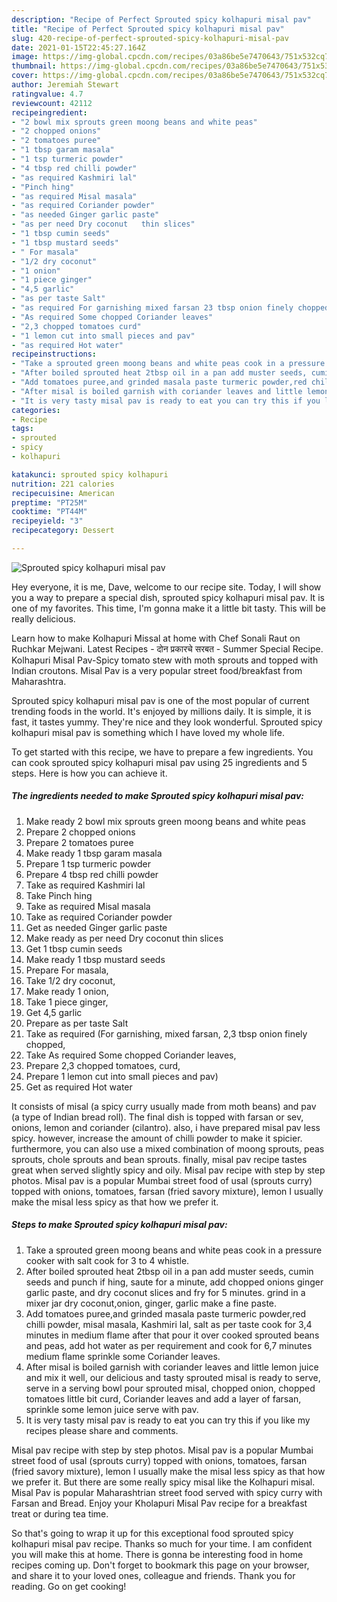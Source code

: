 ```yaml
---
description: "Recipe of Perfect Sprouted spicy kolhapuri misal pav"
title: "Recipe of Perfect Sprouted spicy kolhapuri misal pav"
slug: 420-recipe-of-perfect-sprouted-spicy-kolhapuri-misal-pav
date: 2021-01-15T22:45:27.164Z
image: https://img-global.cpcdn.com/recipes/03a86be5e7470643/751x532cq70/sprouted-spicy-kolhapuri-misal-pav-recipe-main-photo.jpg
thumbnail: https://img-global.cpcdn.com/recipes/03a86be5e7470643/751x532cq70/sprouted-spicy-kolhapuri-misal-pav-recipe-main-photo.jpg
cover: https://img-global.cpcdn.com/recipes/03a86be5e7470643/751x532cq70/sprouted-spicy-kolhapuri-misal-pav-recipe-main-photo.jpg
author: Jeremiah Stewart
ratingvalue: 4.7
reviewcount: 42112
recipeingredient:
- "2 bowl mix sprouts green moong beans and white peas"
- "2 chopped onions"
- "2 tomatoes puree"
- "1 tbsp garam masala"
- "1 tsp turmeric powder"
- "4 tbsp red chilli powder"
- "as required Kashmiri lal"
- "Pinch hing"
- "as required Misal masala"
- "as required Coriander powder"
- "as needed Ginger garlic paste"
- "as per need Dry coconut   thin slices"
- "1 tbsp cumin seeds"
- "1 tbsp mustard seeds"
- " For masala"
- "1/2 dry coconut"
- "1 onion"
- "1 piece ginger"
- "4,5 garlic"
- "as per taste Salt"
- "as required For garnishing mixed farsan 23 tbsp onion finely chopped"
- "As required Some chopped Coriander leaves"
- "2,3 chopped tomatoes curd"
- "1 lemon cut into small pieces and pav"
- "as required Hot water"
recipeinstructions:
- "Take a sprouted green moong beans and white peas cook in a pressure cooker with salt cook for 3 to 4 whistle."
- "After boiled sprouted heat 2tbsp oil in a pan add muster seeds, cumin seeds and punch if hing, saute for a minute, add chopped onions ginger garlic paste, and dry coconut slices and fry for 5 minutes. grind in a mixer jar dry coconut,onion, ginger, garlic make a fine paste."
- "Add tomatoes puree,and grinded masala paste turmeric powder,red chilli powder, misal masala, Kashmiri lal, salt as per taste cook for 3,4 minutes in medium flame after that pour it over cooked sprouted beans and peas, add hot water as per requirement and cook for 6,7 minutes medium flame sprinkle some Coriander leaves."
- "After misal is boiled garnish with coriander leaves and little lemon juice and mix it well, our delicious and tasty sprouted misal is ready to serve, serve in a serving bowl pour sprouted misal, chopped onion, chopped tomatoes little bit curd, Coriander leaves and add a layer of farsan, sprinkle some lemon juice serve with pav."
- "It is very tasty misal pav is ready to eat you can try this if you like my recipes please share and comments."
categories:
- Recipe
tags:
- sprouted
- spicy
- kolhapuri

katakunci: sprouted spicy kolhapuri 
nutrition: 221 calories
recipecuisine: American
preptime: "PT25M"
cooktime: "PT44M"
recipeyield: "3"
recipecategory: Dessert

---
```



![Sprouted spicy kolhapuri misal pav](https://img-global.cpcdn.com/recipes/03a86be5e7470643/751x532cq70/sprouted-spicy-kolhapuri-misal-pav-recipe-main-photo.jpg)

Hey everyone, it is me, Dave, welcome to our recipe site. Today, I will show you a way to prepare a special dish, sprouted spicy kolhapuri misal pav. It is one of my favorites. This time, I'm gonna make it a little bit tasty. This will be really delicious.

Learn how to make Kolhapuri Missal at home with Chef Sonali Raut on Ruchkar Mejwani. Latest Recipes - दोन प्रकारचे सरबत - Summer Special Recipe. Kolhapuri Misal Pav-Spicy tomato stew with moth sprouts and topped with Indian croutons. Misal Pav is a very popular street food/breakfast from Maharashtra.

Sprouted spicy kolhapuri misal pav is one of the most popular of current trending foods in the world. It's enjoyed by millions daily. It is simple, it is fast, it tastes yummy. They're nice and they look wonderful. Sprouted spicy kolhapuri misal pav is something which I have loved my whole life.


To get started with this recipe, we have to prepare a few ingredients. You can cook sprouted spicy kolhapuri misal pav using 25 ingredients and 5 steps. Here is how you can achieve it.

<!--inarticleads1-->

##### The ingredients needed to make Sprouted spicy kolhapuri misal pav:

1. Make ready 2 bowl mix sprouts green moong beans and white peas
1. Prepare 2 chopped onions
1. Prepare 2 tomatoes puree
1. Make ready 1 tbsp garam masala
1. Prepare 1 tsp turmeric powder
1. Prepare 4 tbsp red chilli powder
1. Take as required Kashmiri lal
1. Take Pinch hing
1. Take as required Misal masala
1. Take as required Coriander powder
1. Get as needed Ginger garlic paste
1. Make ready as per need Dry coconut   thin slices
1. Get 1 tbsp cumin seeds
1. Make ready 1 tbsp mustard seeds
1. Prepare  For masala,
1. Take 1/2 dry coconut,
1. Make ready 1 onion,
1. Take 1 piece ginger,
1. Get 4,5 garlic
1. Prepare as per taste Salt
1. Take as required (For garnishing, mixed farsan, 2,3 tbsp onion finely chopped,
1. Take As required Some chopped Coriander leaves,
1. Prepare 2,3 chopped tomatoes, curd,
1. Prepare 1 lemon cut into small pieces and pav)
1. Get as required Hot water


It consists of misal (a spicy curry usually made from moth beans) and pav (a type of Indian bread roll). The final dish is topped with farsan or sev, onions, lemon and coriander (cilantro). also, i have prepared misal pav less spicy. however, increase the amount of chilli powder to make it spicier. furthermore, you can also use a mixed combination of moong sprouts, peas sprouts, chole sprouts and bean sprouts. finally, misal pav recipe tastes great when served slightly spicy and oily. Misal pav recipe with step by step photos. Misal pav is a popular Mumbai street food of usal (sprouts curry) topped with onions, tomatoes, farsan (fried savory mixture), lemon I usually make the misal less spicy as that how we prefer it. 

<!--inarticleads2-->

##### Steps to make Sprouted spicy kolhapuri misal pav:

1. Take a sprouted green moong beans and white peas cook in a pressure cooker with salt cook for 3 to 4 whistle.
1. After boiled sprouted heat 2tbsp oil in a pan add muster seeds, cumin seeds and punch if hing, saute for a minute, add chopped onions ginger garlic paste, and dry coconut slices and fry for 5 minutes. grind in a mixer jar dry coconut,onion, ginger, garlic make a fine paste.
1. Add tomatoes puree,and grinded masala paste turmeric powder,red chilli powder, misal masala, Kashmiri lal, salt as per taste cook for 3,4 minutes in medium flame after that pour it over cooked sprouted beans and peas, add hot water as per requirement and cook for 6,7 minutes medium flame sprinkle some Coriander leaves.
1. After misal is boiled garnish with coriander leaves and little lemon juice and mix it well, our delicious and tasty sprouted misal is ready to serve, serve in a serving bowl pour sprouted misal, chopped onion, chopped tomatoes little bit curd, Coriander leaves and add a layer of farsan, sprinkle some lemon juice serve with pav.
1. It is very tasty misal pav is ready to eat you can try this if you like my recipes please share and comments.


Misal pav recipe with step by step photos. Misal pav is a popular Mumbai street food of usal (sprouts curry) topped with onions, tomatoes, farsan (fried savory mixture), lemon I usually make the misal less spicy as that how we prefer it. But there are some really spicy misal like the Kolhapuri misal. Misal Pav is popular Maharashtrian street food served with spicy curry with Farsan and Bread. Enjoy your Kholapuri Misal Pav recipe for a breakfast treat or during tea time. 

So that's going to wrap it up for this exceptional food sprouted spicy kolhapuri misal pav recipe. Thanks so much for your time. I am confident you will make this at home. There is gonna be interesting food in home recipes coming up. Don't forget to bookmark this page on your browser, and share it to your loved ones, colleague and friends. Thank you for reading. Go on get cooking!
